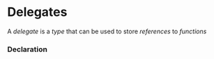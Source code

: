 # Delegates

A *delegate* is a *type* that can be used to store *references* to *functions*

### Declaration
